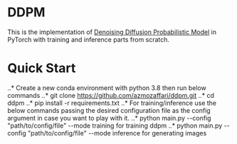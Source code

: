 # DDPM

This is the implementation of [Denoising Diffusion Probabilistic Model](https://arxiv.org/abs/2006.11239) in PyTorch with training and inference parts from scratch.


# Quick Start
..* Create a new conda environment with python 3.8 then run below commands
..* git clone https://github.com/azmozaffari/ddpm.git
..* cd ddpm
..* pip install -r requirements.txt
..* For training/inference use the below commands passing the desired configuration file as the config argument in case you want to play with it.
..* python main.py --config "path/to/config/file" --mode training       for training ddpm
..* python main.py --config "path/to/config/file" --mode inference      for generating images
